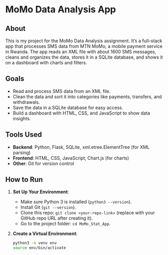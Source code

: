# MoMo Data Analysis App

## About

This is my project for the MoMo Data Analysis assignment. It’s a full-stack app that processes SMS data from MTN MoMo, a mobile payment service in Rwanda. The app reads an XML file with about 1600 SMS messages, cleans and organizes the data, stores it in a SQLite database, and shows it on a dashboard with charts and filters.

## Goals

- Read and process SMS data from an XML file.
- Clean the data and sort it into categories like payments, transfers, and withdrawals.
- Save the data in a SQLite database for easy access.
- Build a dashboard with HTML, CSS, and JavaScript to show data insights.

## Tools Used

- **Backend**: Python, Flask, SQLite, xml.etree.ElementTree (for XML parsing)
- **Frontend**: HTML, CSS, JavaScript, Chart.js (for charts)
- **Other**: Git for version control

## How to Run

1. **Set Up Your Environment**:

   - Make sure Python 3 is installed (`python3 --version`).
   - Install Git (`git --version`).
   - Clone this repo: `git clone <your-repo-link>` (replace with your GitHub repo URL after creating it).
   - Go to the project folder: `cd MoMo_Stat_App`.

2. **Create a Virtual Environment**:
   ```bash
   python3 -m venv env
   source env/bin/activate
   ```
